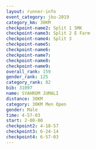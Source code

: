 ```yaml
---
layout: runner-info 
event_category: jbu-2019 
category_km: 30KM 
checkpoint-name2: Split 1 SMK 
checkpoint-name3: Split 2 E Farm 
checkpoint-name4: Split 3 
checkpoint-name5: 
checkpoint-name6: 
checkpoint-name7: 
checkpoint-name8: 
checkpoint-name9: 
overall_rank: 159
gender_rank: 125
category_rank: 82
bib: 31097
name: SYAHROM JUMALI
distance: 30KM
category: 30KM Men Open
gender: Male
time: 4-57-03
start: 2-00-00
checkpoint2: 4-18-57
checkpoint3: 6-24-14
checkpoint4: 6-57-03
---
```

